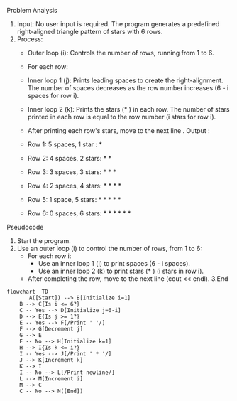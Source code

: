 
Problem Analysis 
1. Input:
    No user input is required.
    The program generates a predefined right-aligned triangle pattern of stars with 6 rows.
2. Process:
    - Outer loop (i): Controls the number of rows, running from 1 to 6.
    - For each row:
    - Inner loop 1 (j): Prints leading spaces to create the right-alignment. The number of spaces  decreases as the row number increases (6 - i spaces for row i).
    - Inner loop 2 (k): Prints the stars (* ) in each row. The number of stars printed in each row is equal to the row number (i stars for row i).
    - After printing each row's stars, move to the next line .
Output :
    
    - Row 1: 5 spaces, 1 star : *
    - Row 2: 4 spaces, 2 stars: * *
    - Row 3: 3 spaces, 3 stars: * * *
    - Row 4: 2 spaces, 4 stars: * * * *
    - Row 5: 1 space,  5 stars: * * * * *
    - Row 6: 0 spaces, 6 stars: * * * * * *


Pseudocode
1. Start the program.
2. Use an outer loop (i) to control the number of rows, from 1 to 6:
    - For each row i:
        - Use an inner loop 1 (j) to print spaces (6 - i spaces).
        - Use an inner loop 2 (k) to print stars (* ) (i stars in row i).
    - After completing the row, move to the next line (cout << endl).
3.End
```mermaid
flowchart  TD
       A([Start]) --> B[Initialize i=1]
    B --> C{Is i <= 6?}
    C -- Yes --> D[Initialize j=6-i]
    D --> E{Is j >= 1?}
    E -- Yes --> F[/Print ' '/]
    F --> G[Decrement j]
    G --> E
    E -- No --> H[Initialize k=1]
    H --> I{Is k <= i?}
    I -- Yes --> J[/Print ' * '/]
    J --> K[Increment k]
    K --> I
    I -- No --> L[/Print newline/]
    L --> M[Increment i]
    M --> C
    C -- No --> N([End])
```
